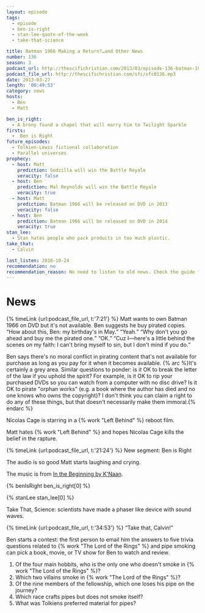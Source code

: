 ```yaml
---
layout: episode
tags:
  - episode
  - ben-is-right
  - stan-lee-quote-of-the-week
  - take-that-science

title: Batman 1966 Making a Return?…and Other News
number: 136
season: 3
podcast_url: http://thescifichristian.com/2013/03/episode-136-batman-1966-making-a-return-and-other-news/
podcast_file_url: http://thescifichristian.com/sfc/sfc0136.mp3
date: 2013-03-27
length: '00:49:53'
category: news
hosts:
  - Ben
  - Matt

ben_is_right:
  - A brony found a chapel that will marry him to Twilight Sparkle
firsts:
  -  Ben is Right
future_episodes:
  - Tolkien-Lewis fictional collaboration
  - Parallel universes
prophecy:
  - host: Matt
    prediction: Godzilla will win the Battle Royale
    veracity: false
  - host: Ben
    prediction: Mal Reynolds will win the Battle Royale
    veracity: true
  - host: Matt
    prediction: Batman 1966 will be released on DVD in 2013
    veracity: false
  - host: Ben
    prediction: Batman 1966 will be released on DVD in 2014
    veracity: true
stan_lee:
  - Stan hates people who pack products in too much plastic.
take_that:
  - Calvin

last_listen: 2018-10-24
recommendation: no
recommendation_reason: No need to listen to old news. Check the guide for what's interesting in hindsight.
---
```

# News
<div class="quote">
  {% timeLink {url:podcast_file_url, t:'7:21'} %}
  <span class="quote-context is-size-6">Matt wants to own Batman 1966 on DVD but it's not available. Ben suggests he buy pirated copies.</span>
  <q class="matt">How about this, Ben: my birthday's in May.</q>
  <q class="ben">Yeah.</q>
  <q class="matt">Why don't you go ahead and buy me the pirated one.</q>
  <q class="ben">OK.</q>
  <q class="matt">Cuz I—here's a little behind the scenes on my faith: I can't bring myself to sin, but I don't mind if you do.</q>
</div>

Ben says there's no moral conflict in pirating content that's not available for purchase as long as you pay for it when it becomes available. 
{% arc %}It's certainly a grey area. Similar questions to ponder: is it OK to break the letter of the law if you uphold the spirit? For example, is it OK to rip your purchased DVDs so you can watch from a computer with no disc drive? Is it OK to pirate "orphan works" (e.g. a book where the author has died and no one knows who owns the copyright)? I don't think you can claim a right to do any of these things, but that doesn't necessarily make them immoral.{% endarc %}

Nicolas Cage is starring in a {% work "Left Behind" %} reboot film.

Matt hates {% work "Left Behind" %} and hopes Nicolas Cage kills the belief in the rapture.

{% timeLink {url:podcast_file_url, t:'21:24'} %} New segment: Ben is Right

The audio is so good Matt starts laughing and crying.

The music is from <a href="https://www.youtube.com/watch?v=uq0pygjQK74">In the Beginning by K'Naan</a>.

{% benIsRight ben_is_right[0] %}

{% stanLee stan_lee[0] %}

Take That, Science: scientists have made a phaser like device with sound waves.

<div class="quote">
  {% timeLink {url:podcast_file_url, t:'34:53'} %}
  <q class="ben">Take that, Calvin!</q>
</div>

Ben starts a contest: the first person to email him the answers to five trivia questions related to {% work "The Lord of the Rings" %} and pipe smoking can pick a book, movie, or TV show for Ben to watch and review.

<ol>
  <li>Of the four main hobbits, who is the only one who doesn't smoke in {% work "The Lord of the Rings" %}? 
  <li>Which two villains smoke in {% work "The Lord of the Rings" %}? 
  <li>Of the nine members of the fellowship, which one loses his pipe on the journey?
  <li>Which race crafts pipes but does not smoke itself? 
  <li>What was Tolkiens preferred material for pipes? 
</ol>